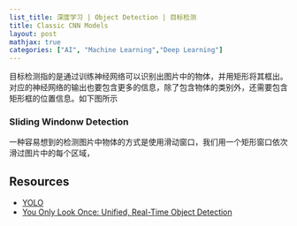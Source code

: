 ```yaml
---
list_title: 深度学习 | Object Detection | 目标检测
title: Classic CNN Models
layout: post
mathjax: true
categories: ["AI", "Machine Learning","Deep Learning"]
---
```


目标检测指的是通过训练神经网络可以识别出图片中的物体，并用矩形将其框出。对应的神经网络的输出也要包含更多的信息，除了包含物体的类别外，还需要包含矩形框的位置信息。如下图所示

### Sliding Windonw Detection

一种容易想到的检测图片中物体的方式是使用滑动窗口，我们用一个矩形窗口依次滑过图片中的每个区域，


## Resources

- [YOLO](https://pjreddie.com/darknet/yolo/)
- [You Only Look Once: Unified, Real-Time Object Detection](https://arxiv.org/abs/1506.02640)